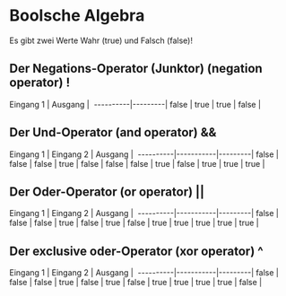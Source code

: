 # Boolsche Algebra
Es gibt zwei Werte Wahr (true) und Falsch (false)!

## Der Negations-Operator (Junktor) (negation operator) !

Eingang 1 | Ausgang | 
----------|---------|
false     | true    |
true      | false   |

## Der Und-Operator (and operator) &&

Eingang 1 | Eingang 2 | Ausgang | 
----------|-----------|---------|
false     | false     | false   |
true      | false     | false   |
false     | true      | false   |
true      | true      | true    |

## Der Oder-Operator (or operator) ||

Eingang 1 | Eingang 2 | Ausgang | 
----------|-----------|---------|
false     | false     | false   |
true      | false     | true    |
false     | true      | true    |
true      | true      | true    |

## Der exclusive oder-Operator (xor operator) ^

Eingang 1 | Eingang 2 | Ausgang | 
----------|-----------|---------|
false     | false     | false   |
true      | false     | true    |
false     | true      | true    |
true      | true      | false   |
